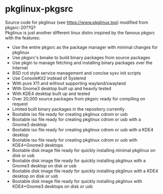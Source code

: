 # pkglinux-pkgsrc
Source code for pkglinux (see https://www.pkglinux.top) modified from pkgsrc-20??Q?<br />
Pkglinux is just another different linux distro inspired by the famous pkgsrc with the features:
<ul>
         <li>Use the entire pkgsrc as the package manager with minimal changes for pkglinux
    </li><li>Use pkgsrc's bmake to build binary packages from source packages
    </li><li>Use pkgin to manage fetching and installing binary packages over the Internet
    </li><li>BSD rcd style service management and concise sysv init scripts
    </li><li>Use ConsoleKit2 instead of Systemd
    </li><li>With pure X11 and without supporting wayland/xwayland
    </li><li>With Gnome3 desktop built up and heavily tested
    </li><li>With KDE4 desktop built up and tested
    </li><li>Over 20,000 source packages from pkgsrc ready for compiling on request
    </li><li>Limited built binary packages in the repository currently
    </li><li>Bootable iso file ready for creating pkglinux cdrom or usb
    </li><li>Bootable iso file ready for creating pkglinux cdrom or usb with a Gnome3 desktop
    </li><li>Bootable iso file ready for creating pkglinux cdrom or usb with a KDE4 desktop
    </li><li>Bootable iso file ready for creating pkglinux cdrom or usb with KDE4+Gnome3 desktops
    </li><li>Bootable disk image file ready for quickly installing minimal pkglinux on disk or usb
    </li><li>Bootable disk image file ready for quickly installing pkglinux with a Gnome3 desktop on disk or usb
    </li><li>Bootable disk image file ready for quickly installing pkglinux with a KDE4 desktop on disk or usb
    </li><li>Bootable disk image file ready for quickly installing pkglinux with KDE4+Gnome3 desktops on disk or usb
    </li>
</ul>
